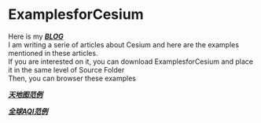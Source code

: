# ExamplesforCesium
Here is my  [***BLOG***](http://www.cnblogs.com/fuckgiser/)    
I am writing a serie of articles about Cesium and here are the examples mentioned in these articles.   
If you are interested on it, you can download ExamplesforCesium and place it in the same level of Source Folder        
Then, you can browser these examples 

[***天地图范例***](https://pasu.github.io/ExamplesforCesium/examples/tianditu.html)


[***全球AQI范例***](https://pasu.github.io/ExamplesforCesium/examples/aqi.html)
